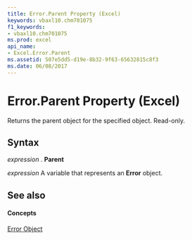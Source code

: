 ```yaml
---
title: Error.Parent Property (Excel)
keywords: vbaxl10.chm701075
f1_keywords:
- vbaxl10.chm701075
ms.prod: excel
api_name:
- Excel.Error.Parent
ms.assetid: 507e5dd5-d19e-8b32-9f63-65632815c8f3
ms.date: 06/08/2017
---
```



# Error.Parent Property (Excel)

Returns the parent object for the specified object. Read-only.


## Syntax

 _expression_ . **Parent**

 _expression_ A variable that represents an **Error** object.


## See also


#### Concepts


[Error Object](Excel.Error.md)

